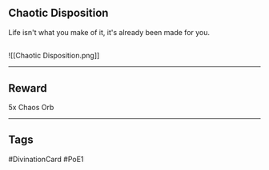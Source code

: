 ## Chaotic Disposition
Life isn't what you make of it, it's already been made for you.
## 
![[Chaotic Disposition.png]]

---
## Reward
5x Chaos Orb

---
## Tags
#DivinationCard
#PoE1